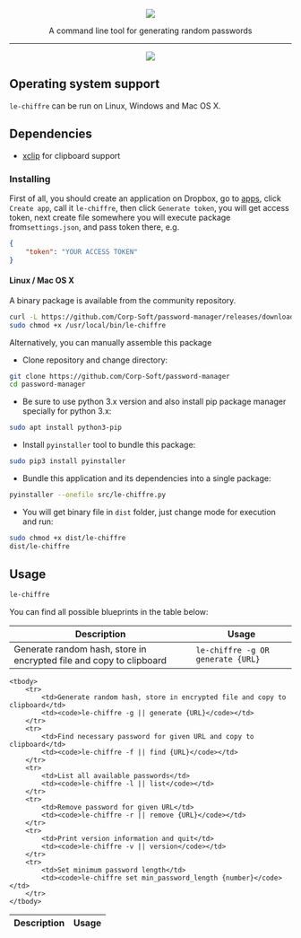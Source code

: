 <p align="center">
    <img src="https://dewey.tailorbrands.com/production/brand_version_mockup_image/673/441186673_a4693e27-0973-4ad6-a875-7e165c0d8eee.png?cb=1512853920">
</p>
<p align="center">A command line tool for generating random passwords</p>

<hr>

<p align="center">
    <a href="https://github.com/Corp-Soft/password-manager/blob/master/LICENSE">
        <img src="https://img.shields.io/badge/License-MIT-green.svg">
    </a>
</p>

<h2>Operating system support</h2>
<p><code>le-chiffre</code> can be run on Linux, Windows and Mac OS X.</p>

<h2>Dependencies</h2>
<ul>
    <li>
        <a href="http://sourceforge.net/projects/xclip/" rel="nofollow">xclip</a> for clipboard support
    </li>
</ul>

<h3>Installing</h3>
<p>First of all, you should create an application on Dropbox, go to <a href="https://www.dropbox.com/developers/apps" rel="nofollow">apps</a>, click <code>Create app</code>, call it <code>le-chiffre</code>, then click <code>Generate token</code>, you will get access token, next create file somewhere you will execute package from<code>settings.json</code>, and pass token there, e.g.</p>

```json
{
    "token": "YOUR ACCESS TOKEN"
}
```

<h4>Linux / Mac OS X</h4>
<p>A binary package is available from the community repository.</p>

```bash
curl -L https://github.com/Corp-Soft/password-manager/releases/download/1.0.0/le-chiffre/le-chiffre-{Linux || Darwin}-x86_64 -o /usr/local/bin/le-chiffre
sudo chmod +x /usr/local/bin/le-chiffre
```

<p>Alternatively, you can manually assemble this package</p>

<ul>
    <li>Clone repository and change directory:</li>
</ul>

```bash
git clone https://github.com/Corp-Soft/password-manager
cd password-manager
```

<ul>
    <li>Be sure to use python 3.x version and also install pip package manager specially for python 3.x:</li>
</ul>

```bash
sudo apt install python3-pip
```

<ul>
    <li>Install <code>pyinstaller</code> tool to bundle this package:</li>
</ul>

```bash
sudo pip3 install pyinstaller
```

<ul>
    <li>Bundle this application and its dependencies into a single package:</li>
</ul>

```bash
pyinstaller --onefile src/le-chiffre.py
```

<ul>
    <li>You will get binary file in <code>dist</code> folder, just change mode for execution and run:</li>
</ul>

```bash
sudo chmod +x dist/le-chiffre
dist/le-chiffre
```
<h2>Usage</h2>

```bash
le-chiffre
```

<p>You can find all possible blueprints in the table below:</p>

| Description | Usage |
| ----------- | ----- |
| Generate random hash, store in encrypted file and copy to clipboard | <code>le-chiffre -g OR generate {URL}</code> |


<table>
    <thead>
        <tr>
            <th>Description</th>
            <th>Usage</th>
        </tr>
    </thead>

    <tbody>
        <tr>
            <td>Generate random hash, store in encrypted file and copy to clipboard</td>
            <td><code>le-chiffre -g || generate {URL}</code></td>
        </tr>
        <tr>
            <td>Find necessary password for given URL and copy to clipboard</td>
            <td><code>le-chiffre -f || find {URL}</code></td>
        </tr>
        <tr>
            <td>List all available passwords</td>
            <td><code>le-chiffre -l || list</code></td>
        </tr>
        <tr>
            <td>Remove password for given URL</td>
            <td><code>le-chiffre -r || remove {URL}</code></td>
        </tr>
        <tr>
            <td>Print version information and quit</td>
            <td><code>le-chiffre -v || version</code></td>
        </tr>
        <tr>
            <td>Set minimum password length</td>
            <td><code>le-chiffre set min_password_length {number}</code></td>
        </tr>
    </tbody>
</table>
